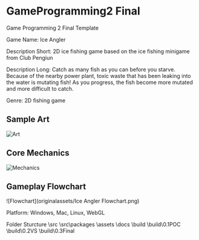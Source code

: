 # GameProgramming2 Final
 Game Programming 2 Final Template

Game Name:  Ice Angler

Description Short: 2D ice fishing game based on the ice fishing minigame from Club Pengiun

Description Long: Catch as many fish as you can before you starve. Because of the nearby power plant, toxic waste that has been leaking into the water is mutating fish! As you progress, the fish become more mutated and more difficult to catch.

Genre: 2D fishing game

## Sample Art
![Art](https://i.ytimg.com/vi/HNrExk4167c/maxresdefault.jpg)

## Core Mechanics
![Mechanics](https://3.bp.blogspot.com/-sKNxeiXAvoA/XNSLPqd3v0I/AAAAAAAASVs/R3QJqP8a_ronZDiiunZb8YOqQR3teitGQCLcBGAs/s1600/ice%2Bfishing%2Bguide3.png)

## Gameplay Flowchart
![Flowchart](originalassets/Ice Angler Flowchart.png)

Platform: Windows, Mac, Linux, WebGL

Folder Sturcture
\src
\src\packages
\assets
\docs
\build
\build\0.1POC
\build\0.2VS
\build\0.3Final
